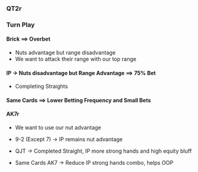 
### QT2r
### Turn Play

#### Brick $\implies$ Overbet
- Nuts advantage but range disadvantage
- We want to attack their range with our top range
#### IP -> Nuts disadvantage but Range Advantage $\implies$ 75% Bet
- Completing Straights 

#### Same Cards $\implies$ Lower Betting Frequency and Small Bets

#### AK7r
- We want to use our nut advantage

- 9-2 (Except 7) -> IP remains nut advantage
- QJT -> Completed Straight, IP more strong hands and high equity bluff
- Same Cards AK7 -> Reduce IP strong hands combo, helps OOP
